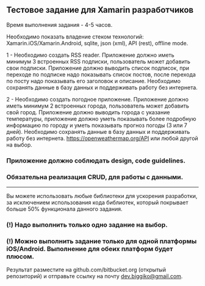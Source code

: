 ## Тестовое задание для Xamarin разработчиков ##
Время выполнения задания - 4-5 часов.

Необходимо показать владение стеком технологий: Xamarin.iOS/Xamarin.Android, sqlite, json (xml), API (rest), offline mode.

1 - Необходимо создать RSS reader.
  Приложение должно иметь минимум 3 встроенных RSS подписки, пользователь может добавить свои подписки.
  Приложение должно выводить список подписок, при переходе по подписке надо показывать список постов, после перехода по посту надо показывать его заголовок и описание. Необходимо сохранять данные в базу данных и поддерживать работу без интернета.
 
2 - Необходимо создать погодное приложение.
  Приложение должно иметь минимум 2 встроенных города, пользователь может добавить свой город.
  Приложение должно выводить города с указание температуры, приложение должно уметь показывать более подробную информацию по городу и уметь показывать прогноз погоды (3 или 7 дней). Необходимо сохранять данные в базу данных и поддерживать работу без интернета.
  https://openweathermap.org/API или любой другой на выбор.


### Приложение должно соблюдать design, code guidelines.
### Обязательна реализация CRUD, для работы с данными.
----------
Вы можете использовать любые библиотеки для ускорения разработки, за исключением использования кода библиотек, который покрывает больше 50% функционала данного задания.

### (!) Надо выполнить только одно задание на выбор.
### (!) Можно выполнить задание только для одной платформы iOS/Android. Выполнение для обеих платформ будет плюсом.
Результат разместите на github.com/bitbucket.org (открытый репозиторий) и отправьте ссылку на почту dev.biggiko@gmail.com.
